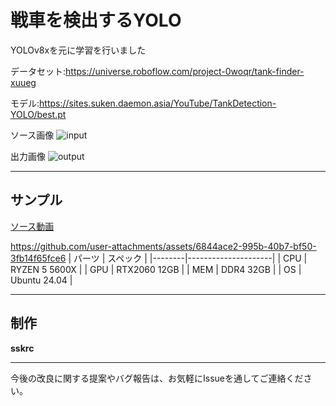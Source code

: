 # 戦車を検出するYOLO
YOLOv8xを元に学習を行いました

データセット:https://universe.roboflow.com/project-0woqr/tank-finder-xuueg

モデル:https://sites.suken.daemon.asia/YouTube/TankDetection-YOLO/best.pt

ソース画像
![input](https://github.com/user-attachments/assets/3d638c17-84b9-4a62-8d0d-ec743846a31e)

出力画像
![output](https://github.com/user-attachments/assets/3e647d8a-9abe-4313-b88e-00816be4c2de)

---
## サンプル
[ソース動画](https://www.youtube.com/watch?v=Kat897_pud4)

https://github.com/user-attachments/assets/6844ace2-995b-40b7-bf50-3fb14f65fce6
| パーツ | スペック            |
|--------|---------------------|
| CPU    | RYZEN 5 5600X      |
| GPU    | RTX2060 12GB       |
| MEM    | DDR4 32GB          |
| OS     | Ubuntu 24.04       |

---


## 制作
**sskrc**

---

今後の改良に関する提案やバグ報告は、お気軽にIssueを通してご連絡ください。
